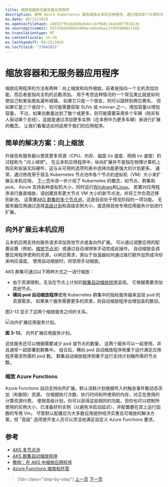 ```yaml
---
title: 缩放容器和无服务器应用程序
description: 使用 Azure Kubernetes 服务缩放云本机应用程序，通过增加单个计算机资源来满足用户需求，或增加应用程序群集中的计算机数。
ms.date: 09/23/2019
ms.openlocfilehash: 2d0537fb3ed56beb4eccbf9b8c34a5d87793413b
ms.sourcegitcommit: 55f438d4d00a34b9aca9eedaac3f85590bb11565
ms.translationtype: MT
ms.contentlocale: zh-CN
ms.lasthandoff: 09/23/2019
ms.locfileid: "73841011"
---
```

# <a name="scaling-containers-and-serverless-applications"></a>缩放容器和无服务器应用程序

缩放应用程序的方法有两种：向上缩放和向外缩放。前者是指向一个主机添加功能，而后者是指向主机的总数添加。 用于考虑这种情况的一个常见类比就是如何使自己和某些朋友遍布城镇。 如果它只是一个朋友，则可以跳转到两位赛车。 但如果它是三个或四个，则可能需要获取 SUVs 或 minivan 之一，增加容量以增加容量。 不过，如果总数量达到了数个或更多，则可能需要采用多个车辆（除非有人驱动某个总线），这就是通过添加更多实例（在本例中为更多车辆）来进行扩展的概念。 让我们看看这如何适用于我们的应用程序。

## <a name="the-simple-solution-scaling-up"></a>简单的解决方案：向上缩放

升级现有服务器以使其更多资源（CPU、内存、磁盘 i/o 速度、网络 i/o 速度）的过程称为 "*向上缩放*"。 在云本机应用程序中，纵向扩展并不是指在物理计算机上购买和安装实际硬件，这与从可用的选项列表中选择功能更强大的计划更多。 通常，通过修改用于宿主 Kubernetes 节点池中各个节点的虚拟机（VM）大小来扩展云本机应用。 [下一节](leverage-containers-orchestrators.md)中进一步介绍了 Kubernetes 的概念，如节点、群集和 pod。 Azure 支持各种虚拟机大小，同时运行[Windows](https://docs.microsoft.com/azure/virtual-machines/windows/sizes?toc=%2fazure%2fvirtual-machines%2fwindows%2ftoc.json)和[Linux](https://docs.microsoft.com/azure/virtual-machines/linux/sizes)。 若要对应用程序进行垂直缩放，请创建具有更大节点 VM 大小的新节点池，并将工作负荷迁移到新池。 这需要[AKS 群集的多个节点池](https://docs.microsoft.com/azure/aks/use-multiple-node-pools)，这是目前处于预览阶段的一项功能。 无服务器应用通过选择[高级计划](https://docs.microsoft.com/azure/azure-functions/functions-scale)和高级实例大小，或选择其他专用应用服务计划进行扩展。

## <a name="scaling-out-cloud-native-apps"></a>向外扩展云本机应用

云本机应用支持向服务请求添加其他节点或盒向外扩展。 可以通过调整应用的配置设置（例如，[缩放节点池](https://docs.microsoft.com/azure/aks/use-multiple-node-pools#scale-a-node-pool-manually)）或通过自动*缩放*来手动完成此操作。 自动缩放会调整应用程序使用的资源，以响应需求，类似于恒温器如何通过拨打额外加热或冷却来响应温度。 使用自动缩放时，将禁用手动缩放。

AKS 群集可通过以下两种方式之一进行缩放：

- 由于资源限制，无法在节点上计划的[群集自动缩放程序](https://docs.microsoft.com/azure/aks/cluster-autoscaler)监视。 它根据需要添加其他节点。
- **横向 pod 自动缩放程序**使用 Kubernetes 群集中的指标服务器来监视 pod 的资源需求。 如果某个服务需要更多的资源，则自动缩放程序会增加盒的数目。

图3-13 显示了这两个缩放服务之间的关系。

![向外扩展应用服务计划。](./media/aks-cluster-autoscaler.png)

**图 3-13**。 向外扩展应用服务计划。

这些服务还可以根据需要减少 pod 或节点的数量。 这两个服务可以一起使用，并且通常一起部署到群集中。 组合后，横向 pod 自动缩放程序侧重于运行满足应用程序需求所需的 pod 数。 群集自动缩放程序侧重于运行支持计划箱所需的节点数。

### <a name="scaling-azure-functions"></a>缩放 Azure Functions

Azure Functions 自动支持向外扩展。默认消耗计划根据传入的触发事件数动态添加（和删除）资源。 仅根据执行次数、执行时间和所使用的内存，对正在使用的计算资源付费。 使用高级计划，你可以获得这些相同的功能，但你也可以控制所使用的实例大小、已准备好的实例（以避免冷启动延迟），并配置要在其上运行函数的专用 Vm。 尽管默认配置应为大多数应用提供经济实惠且可缩放的解决方案，但 "高级" 选项使开发人员可以灵活地满足自定义 Azure Functions 要求。

## <a name="references"></a>参考

- [AKS 多节点池](https://docs.microsoft.com/azure/aks/use-multiple-node-pools)
- [AKS 群集自动缩放程序](https://docs.microsoft.com/azure/aks/cluster-autoscaler)
- [教程：在 AKS 中缩放应用程序](https://docs.microsoft.com/azure/aks/tutorial-kubernetes-scale)
- [Azure Functions 缩放和托管](https://docs.microsoft.com/azure/azure-functions/functions-scale)

>[!div class="step-by-step"]
>[上一页](deploy-containers-azure.md)
>[下一页](other-deployment-options.md)
